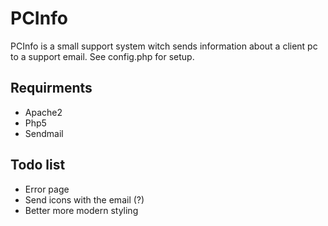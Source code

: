 PCInfo
======

PCInfo is a small support system witch sends information about a client pc 
to a support email. See config.php for setup. 


Requirments
-----------

- Apache2
- Php5
- Sendmail 

Todo list
---------

- Error page 
- Send icons with the email (?)
- Better more modern styling 

